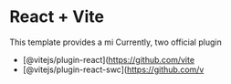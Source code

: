 # React + Vite

This template provides a mi
Currently, two official plugin

- [@vitejs/plugin-react](https://github.com/vite
- [@vitejs/plugin-react-swc](https://github.com/v
